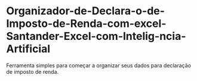 # Organizador-de-Declara-o-de-Imposto-de-Renda-com-excel-Santander-Excel-com-Intelig-ncia-Artificial
Ferramenta simples para começar a organizar seus dados para declaração de imposto de renda.
